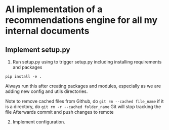 # AI implementation of a recommendations engine for all my internal documents

## Implement setup.py
1. Run setup.py using to trigger setup.py including installing requirements and packages
```
pip install -e .
```
Always run this after creating packages and modules, especially as we are adding new config and utils directories.

Note to remove cached files from Github, do
`git rm --cached file_name`
if it is a directory, do
`git rm -r --cached folder_name`
Git will stop tracking the file
Afterwards commit and push changes to remote

2. Implement configuration.